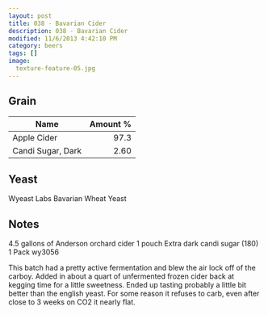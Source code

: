 ```yaml
---
layout: post
title: 038 - Bavarian Cider
description: 038 - Bavarian Cider
modified: 11/6/2013 4:42:10 PM
category: beers
tags: []
image:
  texture-feature-05.jpg
---
```



## Grain

| Name | Amount %|
| ---- | ------: |
| Apple Cider | 97.3 
| Candi Sugar, Dark | 2.60 

## Yeast
Wyeast Labs Bavarian Wheat Yeast

## Notes
4.5 gallons of Anderson orchard cider
1 pouch Extra dark candi sugar (180)
1 Pack wy3056

This batch had a pretty active fermentation and blew the air lock off of the carboy. Added in about a quart of unfermented frozen cider back at kegging time for a little sweetness. Ended up tasting probably a little bit better than the english yeast. For some reason it refuses to carb, even after close to 3 weeks on CO2 it nearly flat.
